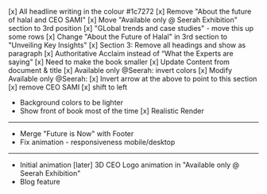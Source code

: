 [x] All headline writing in the colour #1c7272
[x] Remove "About the future of halal and CEO SAMI"
[x] Move "Available only @ Seerah Exhibition" section to 3rd position
[x] "GLobal trends and case studies" - move this up some rows
[x] Change "About the Future of Halal" in 3rd section to "Unveiling Key Insights"
[x] Section 3: Remove all headings and show as paragraph
[x] Authoritative Acclaim instead of “What the Experts are saying”
[x] Need to make the book smaller
[x] Update Content from document & title
[x] Available only @Seerah: invert colors
[x] Modify Available only @Seerah:
    [x] Invert arrow at the above to point to this section
    [x] remove CEO SAMI
    [x] shift to left
- Background colors to be lighter
- Show front of book most of the time
[x] Realistic Render

---------------------------------------------

- Merge "Future is Now" with Footer
- Fix animation - responsiveness mobile/desktop

---------------------------------------------

- Initial animation
[later] 3D CEO Logo animation in "Available only @ Seerah Exhibition"
- Blog feature